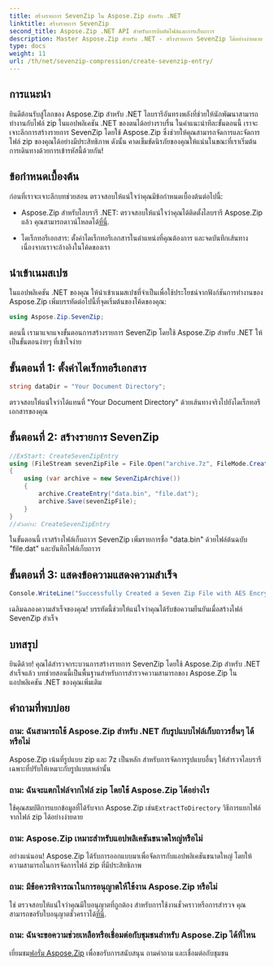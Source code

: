 ```yaml
---
title: สร้างรายการ SevenZip ใน Aspose.Zip สำหรับ .NET
linktitle: สร้างรายการ SevenZip
second_title: Aspose.Zip .NET API สำหรับการบีบอัดไฟล์และการเก็บถาวร
description: Master Aspose.Zip สำหรับ .NET - สร้างรายการ SevenZip ได้อย่างง่ายดาย ปรับปรุงแอปพลิเคชัน .NET ของคุณด้วยการจัดการไฟล์ zip ที่มีประสิทธิภาพ
type: docs
weight: 11
url: /th/net/sevenzip-compression/create-sevenzip-entry/
---
```


## การแนะนำ

ยินดีต้อนรับสู่โลกของ Aspose.Zip สำหรับ .NET ไลบรารีอันทรงพลังที่ช่วยให้นักพัฒนาสามารถทำงานกับไฟล์ zip ในแอปพลิเคชัน .NET ของตนได้อย่างราบรื่น ในคำแนะนำทีละขั้นตอนนี้ เราจะเจาะลึกการสร้างรายการ SevenZip โดยใช้ Aspose.Zip ซึ่งช่วยให้คุณสามารถจัดการและจัดการไฟล์ zip ของคุณได้อย่างมีประสิทธิภาพ ดังนั้น คาดเข็มขัดนิรภัยของคุณให้แน่นในขณะที่เราเริ่มต้นการเดินทางด้วยการเข้ารหัสนี้ด้วยกัน!

## ข้อกำหนดเบื้องต้น

ก่อนที่เราจะเจาะลึกบทช่วยสอน ตรวจสอบให้แน่ใจว่าคุณมีข้อกำหนดเบื้องต้นต่อไปนี้:

-  Aspose.Zip สำหรับไลบรารี .NET: ตรวจสอบให้แน่ใจว่าคุณได้ติดตั้งไลบรารี Aspose.Zip แล้ว คุณสามารถดาวน์โหลดได้[ที่นี่](https://releases.aspose.com/zip/net/).

- ไดเร็กทอรีเอกสาร: ตั้งค่าไดเร็กทอรีเอกสารในตำแหน่งที่คุณต้องการ และจดบันทึกเส้นทางเนื่องจากเราจะอ้างอิงในโค้ดของเรา

## นำเข้าเนมสเปซ

ในแอปพลิเคชัน .NET ของคุณ ให้นำเข้าเนมสเปซที่จำเป็นเพื่อใช้ประโยชน์จากฟังก์ชันการทำงานของ Aspose.Zip เพิ่มบรรทัดต่อไปนี้ที่จุดเริ่มต้นของโค้ดของคุณ:

```csharp
using Aspose.Zip.SevenZip;
```

ตอนนี้ เรามาแจกแจงขั้นตอนการสร้างรายการ SevenZip โดยใช้ Aspose.Zip สำหรับ .NET ให้เป็นขั้นตอนง่ายๆ ที่เข้าใจง่าย

## ขั้นตอนที่ 1: ตั้งค่าไดเร็กทอรีเอกสาร

```csharp
string dataDir = "Your Document Directory";
```

ตรวจสอบให้แน่ใจว่าได้แทนที่ "Your Document Directory" ด้วยเส้นทางจริงไปยังไดเร็กทอรีเอกสารของคุณ

## ขั้นตอนที่ 2: สร้างรายการ SevenZip

```csharp
//ExStart: CreateSevenZipEntry
using (FileStream sevenZipFile = File.Open("archive.7z", FileMode.Create))
{
    using (var archive = new SevenZipArchive())
    {
        archive.CreateEntry("data.bin", "file.dat");
        archive.Save(sevenZipFile);
    }
}
//ตัวอย่าง: CreateSevenZipEntry
```

ในขั้นตอนนี้ เราสร้างไฟล์เก็บถาวร SevenZip เพิ่มรายการชื่อ "data.bin" ด้วยไฟล์ต้นฉบับ "file.dat" และบันทึกไฟล์เก็บถาวร

## ขั้นตอนที่ 3: แสดงข้อความแสดงความสำเร็จ

```csharp
Console.WriteLine("Successfully Created a Seven Zip File with AES Encryption Settings");
```

เฉลิมฉลองความสำเร็จของคุณ! บรรทัดนี้ช่วยให้แน่ใจว่าคุณได้รับข้อความยืนยันเมื่อสร้างไฟล์ SevenZip สำเร็จ

## บทสรุป

ยินดีด้วย! คุณได้สำรวจกระบวนการสร้างรายการ SevenZip โดยใช้ Aspose.Zip สำหรับ .NET สำเร็จแล้ว บทช่วยสอนนี้เป็นพื้นฐานสำหรับการสำรวจความสามารถของ Aspose.Zip ในแอปพลิเคชัน .NET ของคุณเพิ่มเติม

## คำถามที่พบบ่อย

### ถาม: ฉันสามารถใช้ Aspose.Zip สำหรับ .NET กับรูปแบบไฟล์เก็บถาวรอื่นๆ ได้หรือไม่
Aspose.Zip เน้นที่รูปแบบ zip และ 7z เป็นหลัก สำหรับการจัดการรูปแบบอื่นๆ ให้สำรวจไลบรารีเฉพาะที่ปรับให้เหมาะกับรูปแบบเหล่านั้น

### ถาม: ฉันจะแตกไฟล์จากไฟล์ zip โดยใช้ Aspose.Zip ได้อย่างไร
 ใช้คุณสมบัติการแยกข้อมูลที่ได้รับจาก Aspose.Zip เช่น`ExtractToDirectory` วิธีการแยกไฟล์จากไฟล์ zip ได้อย่างง่ายดาย

### ถาม: Aspose.Zip เหมาะสำหรับแอปพลิเคชันขนาดใหญ่หรือไม่
อย่างแน่นอน! Aspose.Zip ได้รับการออกแบบมาเพื่อจัดการกับแอปพลิเคชันขนาดใหญ่ โดยให้ความสามารถในการจัดการไฟล์ zip ที่มีประสิทธิภาพ

### ถาม: มีข้อควรพิจารณาในการอนุญาตให้ใช้งาน Aspose.Zip หรือไม่
 ใช่ ตรวจสอบให้แน่ใจว่าคุณมีใบอนุญาตที่ถูกต้อง สำหรับการใช้งานชั่วคราวหรือการสำรวจ คุณสามารถขอรับใบอนุญาตชั่วคราวได้[ที่นี่](https://purchase.aspose.com/temporary-license/).

### ถาม: ฉันจะขอความช่วยเหลือหรือเชื่อมต่อกับชุมชนสำหรับ Aspose.Zip ได้ที่ไหน
 เยี่ยมชม[ฟอรั่ม Aspose.Zip](https://forum.aspose.com/c/zip/37) เพื่อขอรับการสนับสนุน ถามคำถาม และเชื่อมต่อกับชุมชน
